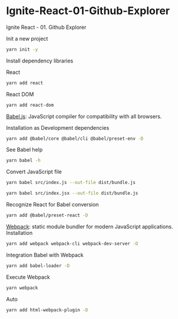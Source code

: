 # Ignite-React-01-Github-Explorer
Ignite React - 01. Github Explorer

Init a new project
```sh
yarn init -y
```

Install dependency libraries

React
```sh
yarn add react
```

React DOM
```sh
yarn add react-dom
```

[Babel.js](https://babeljs.io/): JavaScript compiler for compatibility with all browsers.

Installation as Development dependencies
```sh
yarn add @babel/core @babel/cli @babel/preset-env -D
```
See Babel help
```sh
yarn babel -h
```
Convert JavaScript file
```sh
yarn babel src/index.js --out-file dist/bundle.js
```
```sh
yarn babel src/index.jsx --out-file dist/bundle.js
```

Recognize React for Babel conversion
```sh
yarn add @babel/preset-react -D
```

[Webpack](https://webpack.js.org/): static module bundler for modern JavaScript applications.
Installation
```sh
yarn add webpack webpack-cli webpack-dev-server -D
```
Integration Babel with Webpack
```sh
yarn add babel-loader -D
```
Execute Webpack
```sh
yarn webpack
```
Auto 
```sh
yarn add html-webpack-plugin -D
```

